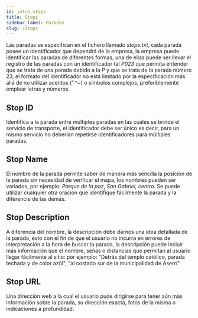 ```yaml
---
id: intro_stops
title: Stops
sidebar_label: Paradas
slug: /stops
---
```


Las paradas se especifican en el fichero llamado _stops.txt_, cada parada posee un identificador que dependrá de la empresa, la empresa puede identificar las paradas de diferentes formas, una de ellas puede ser llevar el registro de las paradas con un identificador tal _P023_ que permita entender que se trata de una parada debido a la _P_ y que se trata de la parada número 23, el formato del identificador no está limitado por la especificación más allá de no utilizar acentos ('´^~) o símbolos complejos, preferiblemente emplear letras y números.

## Stop ID

Identifica a la parada entre múltiples paradas en las cuales se brinde el servicio de transporte, el identificador debe ser único es decir, para un mismo servicio no deberían repetirse identificadores para múltiples paradas.

## Stop Name

El nombre de la parada permite saber de manera más sencilla la posición de la parada sin necesidad de verificar el mapa, los nombres pueden ser variados, por ejemplo: _Parque de la paz_, _San Gabriel, centro_.
Se puede utilizar cualquier otra oración que identifique fácilmente la parada y la diferencie de las demás.

## Stop Description

A diferencia del nombre, la descripción debe darnos una idea detallada de la parada, esto con el fin de que el usuario no incurra en errores de interpretación a la hora de buscar la parada, la descripción puede incluir más información que el nombre, señas o distancias que permitan al usuario llegar fácilmente al sitio: por ejemplo: "Detrás del templo católico, parada techada y de color azúl", "al costado sur de la municipalidad de Aserrí"

## Stop URL

Una dirección web a la cual el usuario pude dirigirse para tener aún más información sobre la parada, su dirección exacta, fotos de la misma o indicaciones a profundidad.
